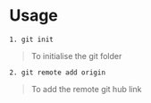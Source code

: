 # Usage 

    1. git init

>  To initialise the git folder 

    2. git remote add origin 

> To add the remote git hub link
